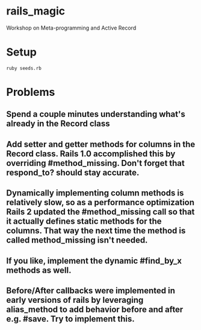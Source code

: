 # rails_magic
Workshop on Meta-programming and Active Record

# Setup

`ruby seeds.rb`

# Problems

## Spend a couple minutes understanding what's already in the Record class
## Add setter and getter methods for columns in the Record class. Rails 1.0 accomplished this by overriding #method_missing. Don't forget that respond_to? should stay accurate.
## Dynamically implementing column methods is relatively slow, so as a performance optimization Rails 2 updated the #method_missing call so that it actually defines static methods for the columns. That way the next time the method is called method_missing isn't needed.
## If you like, implement the dynamic #find_by_x methods as well.
## Before/After callbacks were implemented in early versions of rails by leveraging alias_method to add behavior before and after e.g. #save. Try to implement this.
